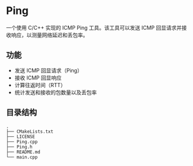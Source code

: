 # Ping
一个使用 C/C++ 实现的 ICMP Ping 工具。该工具可以发送 ICMP 回显请求并接收响应，以测量网络延迟和丢包率。

## 功能

- 发送 ICMP 回显请求（Ping）
- 接收 ICMP 回显响应
- 计算往返时间（RTT）
- 统计发送和接收的包数量以及丢包率

## 目录结构
```
.
├── CMakeLists.txt
├── LICENSE
├── Ping.cpp
├── Ping.h
├── README.md
└── main.cpp

```
